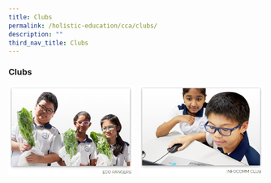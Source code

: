 ```yaml
---
title: Clubs
permalink: /holistic-education/cca/clubs/
description: ""
third_nav_title: Clubs
---
```

### **Clubs**

<p><a href="https://staging.dumgjq4ikmf5k.amplifyapp.com/holistic-education/cca/clubs/eco-rangers/">
<img style="width:49%" src="/images/clubs1.jpg" align=left>
</a></p>

<p><a href="https://staging.dumgjq4ikmf5k.amplifyapp.com/holistic-education/cca/clubs/infocomm-club/">
<img style="width:49%" src="/images/clubs2.jpg" align=right>
</a></p>